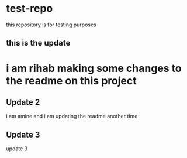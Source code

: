 # test-repo
this repository is for testing purposes 

## this is the update 
i am rihab making some changes to the readme on this project
=======
## Update 2 

i am amine and i am updating the readme another time. 

## Update 3
update 3
